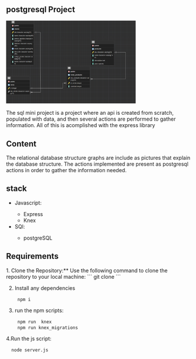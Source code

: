 
<article class="markdown-body entry-content container-lg" itemprop="text"><h1 tabindex="-1" dir="auto">

<h1>postgresql Project</h1>
<img src="./diagramas/diagrama_relacional.png" style="height:50%;width:70%"/>

The sql mini project is a project where an api is created from scratch, populated with data, and then several actions are performed to gather information. All of this is acomplished with the express library
<h2>Content</h2>
The relational database structure graphs  are include as pictures that explain the database structure.
The actions implemented are present as postgresql actions in order to gather the information needed.
<h2>stack</h2>
<ul>
<li>Javascript:</li>
   <ul>
   <li>Express</li>
   <li>Knex</li>
   </ul>
<li>SQl:</li>
   <ul>
   <li>postgreSQL</li>
   </ul>
</ul>


<h2>Requirements</h2>
1. Clone the Repository:** Use the following command to clone the repository to your local machine:
   ```
   git clone
   ```

2. Install any dependencies 
   ```
    npm i 
   ```

3. run the npm scripts:
   ```
    npm run  knex
    npm run knex_migrations
   ```
4.Run the js script:
  ```
    node server.js
  ```
 

    


